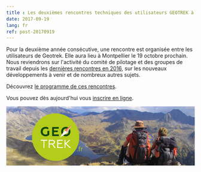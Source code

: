 ```yaml
---
title : Les deuxièmes rencontres techniques des utilisateurs GEOTREK à Montpellier le 19 octobre 2017
date: 2017-09-19
lang: fr
ref: post-20170919
---
```


Pour la deuxième année consécutive, une rencontre est organisée entre les utilisateurs de Geotrek. Elle aura lieu à Montpellier le 19 octobre prochain. Nous reviendrons sur l'activité du comité de pilotage et des groupes de travail depuis les <a target="_blank" href="http://www.ecrins-parcnational.fr/actualite/premieres-rencontres-techniques-utilisateurs-geotrek">dernières rencontres en 2016</a>, sur les nouveaux développements à venir et de nombreux autres sujets.

Découvrez <a target="_blank" href="http://geotrek.ecrins-parcnational.fr/rencontres/2017/Rencontres-Geotrek-2017-Programme.pdf">le programme de ces rencontres</a>.

Vous pouvez dès aujourd'hui vous <a target="_blank" href="https://framaforms.org/inscription-rencontres-geotrek-2017-1505389947">inscrire en ligne</a>.

<img alt="Geotrek" src="/assets/img/geotrek_bandeau-800.png" style="max-width: 100%"/>
